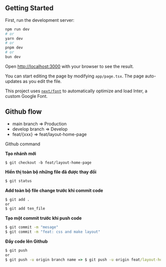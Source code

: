 ## Getting Started

First, run the development server:

```bash
npm run dev
# or
yarn dev
# or
pnpm dev
# or
bun dev
```

Open [http://localhost:3000](http://localhost:3000) with your browser to see the result.

You can start editing the page by modifying `app/page.tsx`. The page auto-updates as you edit the file.

This project uses [`next/font`](https://nextjs.org/docs/basic-features/font-optimization) to automatically optimize and load Inter, a custom Google Font.

## Github flow

- main branch => Production
- develop branch => Develop
- feat/{xxx} => feat/layout-home-page

Github command

**Tạo nhánh mới**

```
$ git checkout -b feat/layout-home-page
```

**Hiển thị toàn bộ những file đã được thay đổi**

```cmd
$ git status
```

**Add toàn bộ file change trước khi commit code**

```cmd
$ git add .
or
$ git add ten_file
```

**Tạo một commit trước khi push code**

```cmd
$ git commit -m "mesage"
$ git commit -m "feat: css and make layout"
```

**Đẩy code lên Github**

```cmd
$ git push
or
$ git push -u origin branch name => $ git push -u origin feat/layout-home-page
```
